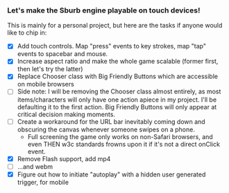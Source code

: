 ### Let's make the Sburb engine playable on touch devices!

This is mainly for a personal project, but here are the tasks if anyone would like to chip in:

- [x] Add touch controls. Map "press" events to key strokes, map "tap" events to spacebar and mouse.
- [x] Increase aspect ratio and make the whole game scalable (former first, then let's try the latter)
- [x] Replace Chooser class with Big Friendly Buttons which are accessible on mobile browsers
- [ ] Side note: I will be removing the Chooser class almost entirely, as most items/characters will only have one action apiece in my project. I'll be defaulting it to the first action. Big Friendly Buttons will only appear at critical decision making moments.
- [ ] Create a workaround for the URL bar inevitably coming down and obscuring the canvas whenever someone swipes on a phone.
  * Full screening the game only works on non-Safari browsers, and even THEN w3c standards frowns upon it if it's not a direct onClick event.
- [x] Remove Flash support, add mp4 
- [ ] ...and webm
- [x] Figure out how to initiate "autoplay" with a hidden user generated trigger, for mobile
